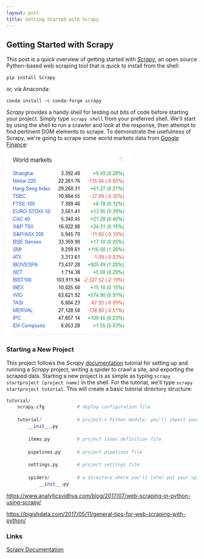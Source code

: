 ```yaml
---
layout: post
title: Getting Started with Scrapy
---
```


## Getting Started with Scrapy

This post is a quick overview of getting started with _[Scrapy](https://scrapy.org/)_, an open source Python-based web scraping tool that is quick to install from the shell:

```shell
pip install Scrapy
```

or, via Anaconda:

```shell
conda install -c conda-forge scrapy
```

_Scrapy_ provides a handy shell for testing out bits of code before starting your project. Simply type ``scrapy shell`` from your preferred shell. We'll start by using the shell to run a crawler and look at the response, then attempt to find pertinent DOM elements to scrape. To demonstrate the usefulness of Scrapy, we're going to scrape some world markets data from [Google Finance](https://finance.google.com/finance):

![World Markets](https://github.com/strongdan/blog/blob/gh-pages/assets/world_markets.png)

### Starting a New Project

This project follows the _Scrapy_ [documentation](https://docs.scrapy.org/en/latest/) tutorial for setting up and running a _Scrapy_ project, writing a spider to crawl a site, and exporting the scraped data. Starting a new project is as simple as typing ``scrapy startproject [project name]`` in the shell. For the tutorial, we'll type ``scrapy startproject tutorial``. This will create a basic tutorial directory structure:

```python
tutorial/
    scrapy.cfg            # deploy configuration file

    tutorial/             # project's Python module, you'll import your code from here
        __init__.py

        items.py          # project items definition file

        pipelines.py      # project pipelines file

        settings.py       # project settings file

        spiders/          # a directory where you'll later put your spiders
            __init__.py
```

https://www.analyticsvidhya.com/blog/2017/07/web-scraping-in-python-using-scrapy/

https://bigishdata.com/2017/05/11/general-tips-for-web-scraping-with-python/

### Links
[Scrapy Documentation](https://docs.scrapy.org/en/latest/)
